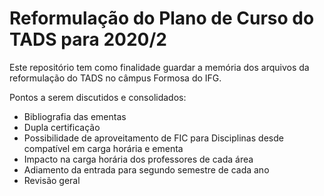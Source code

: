 # Reformulação do Plano de Curso do TADS para 2020/2

Este repositório tem como finalidade guardar a memória dos arquivos da reformulação do TADS no câmpus Formosa do IFG.

Pontos a serem discutidos e consolidados:

* Bibliografia das ementas
* Dupla certificação
* Possibilidade de aproveitamento de FIC para Disciplinas desde compatível em carga horária e ementa
* Impacto na carga horária dos professores de cada área
* Adiamento da entrada para segundo semestre de cada ano
* Revisão geral

